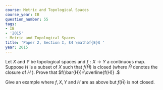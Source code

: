 ```yaml
---
course: Metric and Topological Spaces
course_year: IB
question_number: 55
tags:
- IB
- '2015'
- Metric and Topological Spaces
title: 'Paper 2, Section I, $4 \mathbf{E}$ '
year: 2015
---
```




Let $X$ and $Y$ be topological spaces and $f: X \rightarrow Y$ a continuous map. Suppose $H$ is a subset of $X$ such that $f(\bar{H})$ is closed (where $\bar{H}$ denotes the closure of $H$ ). Prove that $f(\bar{H})=\overline{f(H)} .$

Give an example where $f, X, Y$ and $H$ are as above but $f(\bar{H})$ is not closed.